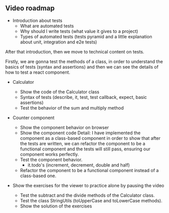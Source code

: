 ## Video roadmap

- Introduction about tests
  - What are automated tests
  - Why should I write tests (what value it gives to a project)
  - Types of automated tests (tests pyramid and a little explanation about unit, integration and e2e tests)

After that introduction, then we move to technical content on tests.

Firstly, we are gonna test the methods of a class, in order to understand the basics of tests (syntax and assertions) and then we can see the details of how to test a react component.

- Calculator

  - Show the code of the Calculator class
  - Syntax of tests (describe, it, test, test callback, expect, basic assertions)
  - Test the behavior of the sum and multiply method

- Counter component

  - Show the component behavior on browser
  - Show the component code
    Detail: I have implemented the component as a class-based component in order to show that after the tests are written, we can refactor the component to be a functional component and the tests will still pass, ensuring our component works perfectly.
  - Test the component behavior.
    - it.todo's (increment, decrement, double and half)
  - Refactor the component to be a functional component instead of a class-based one.

- Show the exercises for the viewer to practice alone by pausing the video
  - Test the subtract and the divide methods of the Calculator class.
  - Test the class StringUtils (toUpperCase and toLowerCase methods).
  - Show the solution of the exercises
